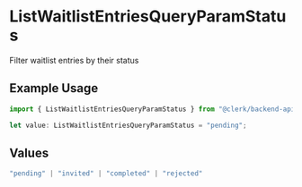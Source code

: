 # ListWaitlistEntriesQueryParamStatus

Filter waitlist entries by their status

## Example Usage

```typescript
import { ListWaitlistEntriesQueryParamStatus } from "@clerk/backend-api-client/models/operations";

let value: ListWaitlistEntriesQueryParamStatus = "pending";
```

## Values

```typescript
"pending" | "invited" | "completed" | "rejected"
```